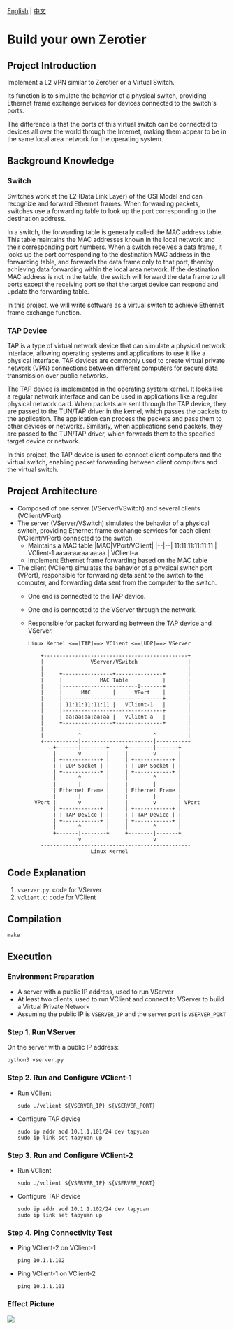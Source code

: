 [English](README.md) | [中文](README_CN.md)

# Build your own Zerotier

## Project Introduction

Implement a L2 VPN similar to Zerotier or a Virtual Switch.

Its function is to simulate the behavior of a physical switch, providing Ethernet frame exchange services for devices connected to the switch's ports.

The difference is that the ports of this virtual switch can be connected to devices all over the world through the Internet, making them appear to be in the same local area network for the operating system.

## Background Knowledge

### Switch

Switches work at the L2 (Data Link Layer) of the OSI Model and can recognize and forward Ethernet frames. When forwarding packets, switches use a forwarding table to look up the port corresponding to the destination address.

In a switch, the forwarding table is generally called the MAC address table. This table maintains the MAC addresses known in the local network and their corresponding port numbers. When a switch receives a data frame, it looks up the port corresponding to the destination MAC address in the forwarding table, and forwards the data frame only to that port, thereby achieving data forwarding within the local area network. If the destination MAC address is not in the table, the switch will forward the data frame to all ports except the receiving port so that the target device can respond and update the forwarding table.

In this project, we will write software as a virtual switch to achieve Ethernet frame exchange function.

### TAP Device

TAP is a type of virtual network device that can simulate a physical network interface, allowing operating systems and applications to use it like a physical interface. TAP devices are commonly used to create virtual private network (VPN) connections between different computers for secure data transmission over public networks.

The TAP device is implemented in the operating system kernel. It looks like a regular network interface and can be used in applications like a regular physical network card. When packets are sent through the TAP device, they are passed to the TUN/TAP driver in the kernel, which passes the packets to the application. The application can process the packets and pass them to other devices or networks. Similarly, when applications send packets, they are passed to the TUN/TAP driver, which forwards them to the specified target device or network.

In this project, the TAP device is used to connect client computers and the virtual switch, enabling packet forwarding between client computers and the virtual switch.

## Project Architecture
- Composed of one server (VServer/VSwitch) and several clients (VClient/VPort)
- The server (VServer/VSwitch) simulates the behavior of a physical switch, providing Ethernet frame exchange services for each client (VClient/VPort) connected to the switch.
  - Maintains a MAC table
    |MAC|VPort/VClient|
    |--|--|
    11:11:11:11:11:11 | VClient-1
    aa:aa:aa:aa:aa:aa | VClient-a
  - Implement Ethernet frame forwarding based on the MAC table
- The client (VClient) simulates the behavior of a physical switch port (VPort), responsible for forwarding data sent to the switch to the computer, and forwarding data sent from the computer to the switch.
  - One end is connected to the TAP device.
  - One end is connected to the VServer through the network.
  - Responsible for packet forwarding between the TAP device and VServer.
    ```
    Linux Kernel <==[TAP]==> VClient <==[UDP]==> VServer
    ```

    ```
        +----------------------------------------------+
        |               VServer/VSwitch                |
        |                                              |
        |     +----------------+---------------+       |
        |     |            MAC Table           |       |
        |     |------------------------0-------+       |
        |     |      MAC       |      VPort    |       |
        |     |--------------------------------+       |
        |     | 11:11:11:11:11 |   VClient-1   |       |
        |     |--------------------------------+       |
        |     | aa:aa:aa:aa:aa |   VClient-a   |       |
        |     +----------------+---------------+       |
        |                                              |
        |           ^                       ^          |
        +-----------|-----------------------|----------+
            +-------|--------+     +--------|-------+
            |       v        |     |        v       |
            | +------------+ |     | +------------+ |
            | | UDP Socket | |     | | UDP Socket | |
            | +------------+ |     | +------------+ |
            |       ^        |     |        ^       |
            |       |        |     |        |       |
            | Ethernet Frame |     | Ethernet Frame |
            |       |        |     |        |       |
      VPort |       v        |     |        v       | VPort
            | +------------+ |     | +------------+ |
            | | TAP Device | |     | | TAP Device | |
            | +------------+ |     | +------------+ |
            |       ^        |     |        ^       |
            +-------|--------+     +--------|-------+
                    v                       v
        ------------------------------------------------
                        Linux Kernel                   

    ```

## Code Explanation

1. `vserver.py`: code for VServer
2. `vclient.c`: code for VClient

## Compilation
```
make
```

## Execution

### Environment Preparation

- A server with a public IP address, used to run VServer
- At least two clients, used to run VClient and connect to VServer to build a Virtual Private Network
- Assuming the public IP is `VSERVER_IP` and the server port is `VSERVER_PORT`

### Step 1. Run VServer
On the server with a public IP address:
```
python3 vserver.py
```

### Step 2. Run and Configure VClient-1

- Run VClient
    ```
    sudo ./vclient ${VSERVER_IP} ${VSERVER_PORT}
    ```
- Configure TAP device
    ```
    sudo ip addr add 10.1.1.101/24 dev tapyuan
    sudo ip link set tapyuan up
    ```

### Step 3. Run and Configure VClient-2

- Run VClient
    ```
    sudo ./vclient ${VSERVER_IP} ${VSERVER_PORT}
    ```
- Configure TAP device
    ```
    sudo ip addr add 10.1.1.102/24 dev tapyuan
    sudo ip link set tapyuan up
    ```

### Step 4. Ping Connectivity Test

- Ping VClient-2 on VClient-1
    ```
    ping 10.1.1.102
    ```
- Ping VClient-1 on VClient-2
    ```
    ping 10.1.1.101
    ```
### Effect Picture
![](https://cdn.jsdelivr.net/gh/peiyuanix/picgo-repo/data/QQ图片20230509034140.png)